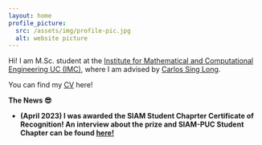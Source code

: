 ```yaml
---
layout: home
profile_picture:
  src: /assets/img/profile-pic.jpg
  alt: website picture
---
```


<p>
 Hi! I am M.Sc. student at the <a href="https://imc.uc.cl/">Institute for Mathematical and Computational Engineering UC (IMC)</a>, where I am advised by <a href="https://scholar.google.com/citations?user=MmWdheoAAAAJ&hl=en&oi=ao">Carlos Sing Long</a>. 
</p>

<p>
  You can find my <a href="data/CV_April2023.pdf">CV</a> here!
</p>

<p>
  <strong> The News <strong> &#128526;
</p>

<ul>
  <li>(April 2023) I was awarded the SIAM Student Chaprter Certificate of Recognition! An interview about the prize and SIAM-PUC Student Chapter can be found <a href="https://imc.uc.cl/noticias/413-distincion-siam">here!</a (in spanish)
</ul>
